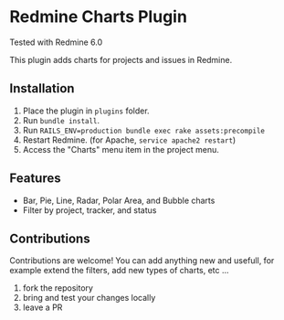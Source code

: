# Redmine Charts Plugin
Tested with Redmine 6.0

This plugin adds charts for projects and issues in Redmine.

## Installation

1. Place the plugin in `plugins` folder.
2. Run `bundle install`.
3. Run `RAILS_ENV=production bundle exec rake assets:precompile`
4. Restart Redmine. (for Apache, `service apache2 restart`)
5. Access the "Charts" menu item in the project menu.

## Features

- Bar, Pie, Line, Radar, Polar Area, and Bubble charts
- Filter by project, tracker, and status

## Contributions

Contributions are welcome! You can add anything new and usefull, for example extend the filters, add new types of charts, etc ...

1. fork the repository
2. bring and test your changes locally
3. leave a PR



